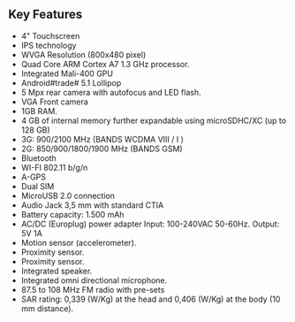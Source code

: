 ## Key Features
*	4" Touchscreen
*	IPS technology
*	WVGA Resolution (800x480 pixel)
*	Quad Core ARM Cortex A7 1.3 GHz processor.
*	Integrated Mali-400 GPU
*	Android#trade# 5.1 Lollipop
*	5 Mpx rear camera with autofocus and LED flash.
*	VGA Front camera
*	1GB RAM.
*	4 GB of internal memory further expandable using microSDHC/XC (up to 128 GB)
*	3G: 900/2100 MHz (BANDS WCDMA VIII / I )
*	2G: 850/900/1800/1900 MHz (BANDS GSM)
*	Bluetooth
*	WI-FI 802.11 b/g/n
*	A-GPS
*	Dual SIM
*	MicroUSB 2.0 connection
*	Audio Jack 3,5 mm with standard CTIA
*	Battery capacity: 1.500 mAh
*	AC/DC (Europlug) power adapter Input: 100-240VAC 50-60Hz. Output: 5V 1A
*	Motion sensor (accelerometer).
*	Proximity sensor.
*	Proximity sensor.
*	Integrated speaker.
*	Integrated omni directional microphone.
*	87.5 to 108 MHz FM radio with pre-sets
*	SAR rating: 0,339 (W/Kg) at the head and 0,406 (W/Kg) at the body (10 mm distance).


